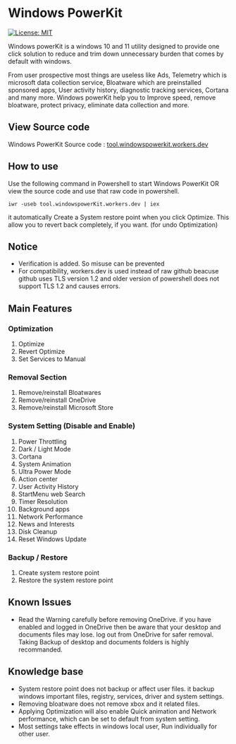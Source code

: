 # Windows PowerKit
[![License: MIT](https://img.shields.io/badge/License-MIT-yellow.svg)](https://opensource.org/licenses/MIT)

Windows powerKit is a windows 10 and 11 utility designed to provide one click solution to reduce and trim down unnecessary burden that comes by default with windows. 

From user prospective most things are useless like Ads, Telemetry which is microsoft data collection service, Bloatware which are preinstalled sponsored apps, User activity history, diagnostic tracking services, Cortana and many more.
Windows powerKit help you to Improve speed, remove bloatware, protect privacy, eliminate data collection and more.

## View Source code
Windows PowerKit Source code :  [tool.windowspowerkit.workers.dev](https://tool.windowspowerKit.workers.dev)

## How to use
Use the following command in Powershell to start Windows PowerKit OR view the source code and use that raw code in powershell.<br />
```
iwr -useb tool.windowspowerKit.workers.dev | iex
```
it automatically Create a System restore point when you click Optimize. This allow you to revert back completely, if you want. (for undo Optimization)  

## Notice
* Verification is added. So misuse can be prevented
* For compatibility, workers.dev is used instead of raw github beacuse github uses TLS version 1.2 and older version of powershell does not support TLS 1.2 and causes errors.<br />

## Main Features
### Optimization
1. Optimize
2. Revert Optimize
3. Set Services to Manual

### Removal Section
1. Remove/reinstall Bloatwares
2. Remove/reinstall OneDrive
3. Remove/reinstall Microsoft Store

### System Setting (Disable and Enable)
1. Power Throttling
2. Dark / Light Mode
3. Cortana
4. System Animation
5. Ultra Power Mode
6. Action center
7. User Activity History
7. StartMenu web Search
8. Timer Resolution
9. Background apps
10. Network Performance
11. News and Interests
12. Disk Cleanup
13. Reset Windows Update

### Backup / Restore
1. Create system restore point
2. Restore the system restore point


## Known Issues
* Read the Warning carefully before removing OneDrive. if you have enabled and logged in OneDrive then be aware that your desktop and documents files may lose. log out from OneDrive for safer removal. Taking Backup of desktop and documents folders is highly recommanded.

## Knowledge base
* System restore point does not backup or affect user files. it backup windows important files, registry, services, driver and system settings.
* Removing bloatware does not remove xbox and it related files.
* Applying Optimization will also enable Quick animation and Network performance, which can be set to default from system setting.
* Most settings take effects in windows local user, Run individually for other user.
